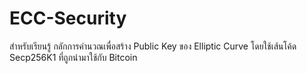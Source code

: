 # ECC-Security

สำหรับเรียนรู้ กลักการคำนวณเพื่อสร้าง Public Key ของ Elliptic Curve โดยใช้เส้นโค้ด Secp256K1 ที่ถูกนำมาใช้กับ Bitcoin
